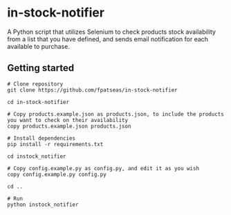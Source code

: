 # in-stock-notifier
A Python script that utilizes Selenium to check products stock availability from a list that you have defined, and sends email notification for each available to purchase.

## Getting started
```
# Clone repository
git clone https://github.com/fpatseas/in-stock-notifier

cd in-stock-notifier

# Copy products.example.json as products.json, to include the products you want to check on their availability
copy products.example.json products.json

# Install dependencies
pip install -r requirements.txt

cd instock_notifier

# Copy config.example.py as config.py, and edit it as you wish
copy config.example.py config.py

cd ..

# Run
python instock_notifier
```
